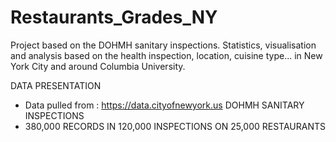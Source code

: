 # Restaurants_Grades_NY
Project based on the DOHMH sanitary inspections. Statistics, visualisation and analysis based on the health inspection, location, cuisine type... in New York City and around Columbia University.

DATA PRESENTATION

- Data pulled from :  https://data.cityofnewyork.us DOHMH SANITARY INSPECTIONS
- 380,000 RECORDS IN 120,000 INSPECTIONS ON 25,000 RESTAURANTS


  
  
